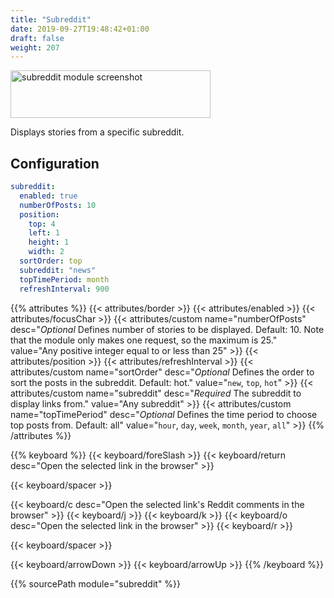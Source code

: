 ```yaml
---
title: "Subreddit"
date: 2019-09-27T19:48:42+01:00
draft: false
weight: 207
---
```


<img class="screenshot" src="/imgs/modules/subreddit.png" width="320" height="76" alt="subreddit module screenshot" />

Displays stories from a specific subreddit.

## Configuration

```yaml
subreddit:
  enabled: true
  numberOfPosts: 10
  position:
    top: 4
    left: 1
    height: 1
    width: 2
  sortOrder: top
  subreddit: "news"
  topTimePeriod: month
  refreshInterval: 900
```
{{% attributes %}}
  {{< attributes/border >}}
  {{< attributes/enabled >}}
  {{< attributes/focusChar >}}
  {{< attributes/custom name="numberOfPosts" desc="_Optional_ Defines number of stories to be displayed. Default: 10. Note that the module only makes one request, so the maximum is 25." value="Any positive integer equal to or less than 25" >}}
  {{< attributes/position >}}
  {{< attributes/refreshInterval >}}
  {{< attributes/custom name="sortOrder" desc="_Optional_ Defines the order to sort the posts in the subreddit. Default: hot." value="`new`, `top`, `hot`" >}}
  {{< attributes/custom name="subreddit" desc="_Required_ The subreddit to display links from." value="Any subreddit" >}}
  {{< attributes/custom name="topTimePeriod" desc="_Optional_ Defines the time period to choose top posts from. Default: all" value="`hour`, `day`, `week`, `month`, `year`, `all`" >}}
{{% /attributes %}}

{{% keyboard %}}
  {{< keyboard/foreSlash >}}
  {{< keyboard/return desc="Open the selected link in the browser" >}}

  {{< keyboard/spacer >}}

  {{< keyboard/c desc="Open the selected link's Reddit comments in the browser" >}}
  {{< keyboard/j >}}
  {{< keyboard/k >}}
  {{< keyboard/o desc="Open the selected link in the browser" >}}
  {{< keyboard/r >}}

  {{< keyboard/spacer >}}

  {{< keyboard/arrowDown >}}
  {{< keyboard/arrowUp >}}
{{% /keyboard %}}

{{% sourcePath module="subreddit" %}}